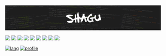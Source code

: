 ![](header.png)

![](https://img.shields.io/badge/OS-Linux-informational?style=flat&logo=linux&logoColor=white&color=C82D34)
![](https://img.shields.io/badge/Shell-Bash-informational?style=flat&logo=gnu-bash&logoColor=white&color=C82D34)
![](https://img.shields.io/badge/Editor-vim-informational?style=flat&logo=vim&logoColor=white&color=C82D34)
![](https://img.shields.io/badge/Editor-VS%20Code-informational?style=flat&logo=visual%20studio%20code&logoColor=white&color=C82D34)
![](https://img.shields.io/badge/Code-Make-informational?style=flat&logo=cmake&logoColor=white&color=C82D34)
![](https://img.shields.io/badge/Code-Lua-informational?style=flat&logo=lua&logoColor=white&color=C82D34)
![](https://img.shields.io/badge/Code-JS-informational?style=flat&logo=javascript&logoColor=white&color=C82D34)
![](https://img.shields.io/badge/License-MIT-informational?style=flat&logo=license&logoColor=white&color=C82D34)
![](https://img.shields.io/badge/License-MIT-informational?style=flat&logo=license&logoColor=white&color=C82D34)

[![lang](https://github-readme-stats.vercel.app/api/top-langs/?username=shagu&layout=compact)](https://github.com/anuraghazra/github-readme-stats)
[![profile](https://github-readme-stats.vercel.app/api?username=shagu&show_icons=true&hide_title=true)](https://github.com/anuraghazra/github-readme-stats)
